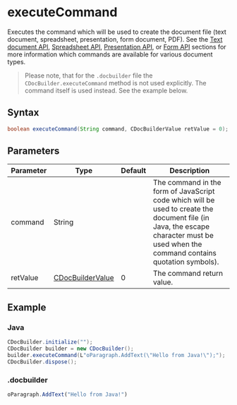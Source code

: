 # executeCommand

Executes the command which will be used to create the document file (text document, spreadsheet, presentation, form document, PDF). See the [Text document API](../../../../Office%20API/usage-api/Text%20Document%20API/Text%20Document%20API.md), [Spreadsheet API](../../../../Office%20API/usage-api/Spreadsheet%20API/Spreadsheet%20API.md), [Presentation API](../../../../Office%20API/usage-api/Presentation%20API/Presentation%20API.md), or [Form API](../../../../Office%20API/usage-api/Form%20API/Form%20API.md) sections for more information which commands are available for various document types.

> Please note, that for the `.docbuilder` file the `CDocBuilder.executeCommand` method is not used explicitly. The command itself is used instead. See the example below.

## Syntax

```java
boolean executeCommand(String command, CDocBuilderValue retValue = 0);
```

## Parameters

| Parameter | Type                                                        | Default | Description                                                                                                                                                                         |
| --------- | ----------------------------------------------------------- | ------- | ----------------------------------------------------------------------------------------------------------------------------------------------------------------------------------- |
| command   | String                                                      |         | The command in the form of JavaScript code which will be used to create the document file (in Java, the escape character must be used when the command contains quotation symbols). |
| retValue  | [CDocBuilderValue](../CDocBuilderValue/CDocBuilderValue.md) | 0       | The command return value.                                                                                                                                                           |

## Example

### Java

``` java
CDocBuilder.initialize("");
CDocBuilder builder = new CDocBuilder();
builder.executeCommand(L"oParagraph.AddText(\"Hello from Java!\");");
CDocBuilder.dispose();
```

### .docbuilder

``` ts
oParagraph.AddText("Hello from Java!")
```
